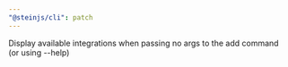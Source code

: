 ```yaml
---
"@steinjs/cli": patch
---
```


Display available integrations when passing no args to the add command (or using --help)
